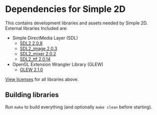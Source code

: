# Dependencies for Simple 2D

This contains development libraries and assets needed by Simple 2D. External libraries Included are:

- Simple DirectMedia Layer (SDL)
  - [SDL2 2.0.8](https://www.libsdl.org)
  - [SDL2_image 2.0.3](https://www.libsdl.org/projects/SDL_image)
  - [SDL2_mixer 2.0.2](https://www.libsdl.org/projects/SDL_mixer)
  - [SDL2_ttf 2.0.14](https://www.libsdl.org/projects/SDL_ttf)
- OpenGL Extension Wrangler Library (GLEW)
  - [GLEW 2.1.0](http://glew.sourceforge.net)

[View licenses](LICENSES.md) for all libraries above.

## Building libraries

Run `make` to build everything (and optionally `make clean` before starting).
